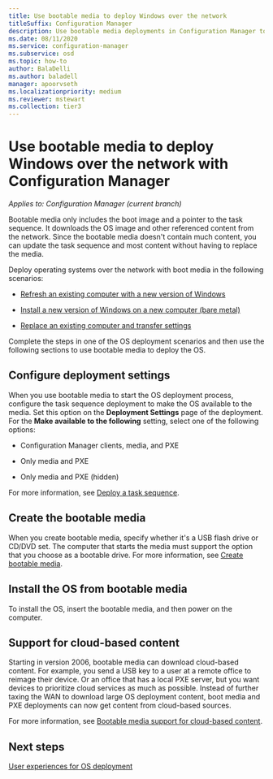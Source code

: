 ```yaml
---
title: Use bootable media to deploy Windows over the network
titleSuffix: Configuration Manager
description: Use bootable media deployments in Configuration Manager to deploy the OS when the destination computer starts.
ms.date: 08/11/2020
ms.service: configuration-manager
ms.subservice: osd
ms.topic: how-to
author: BalaDelli
ms.author: baladell
manager: apoorvseth
ms.localizationpriority: medium
ms.reviewer: mstewart
ms.collection: tier3
---
```


# Use bootable media to deploy Windows over the network with Configuration Manager

*Applies to: Configuration Manager (current branch)*

Bootable media only includes the boot image and a pointer to the task sequence. It downloads the OS image and other referenced content from the network. Since the bootable media doesn't contain much content, you can update the task sequence and most content without having to replace the media.

Deploy operating systems over the network with boot media in the following scenarios:

- [Refresh an existing computer with a new version of Windows](refresh-an-existing-computer-with-a-new-version-of-windows.md)

- [Install a new version of Windows on a new computer (bare metal)](install-new-windows-version-new-computer-bare-metal.md)

- [Replace an existing computer and transfer settings](replace-an-existing-computer-and-transfer-settings.md)

Complete the steps in one of the OS deployment scenarios and then use the following sections to use bootable media to deploy the OS.

## Configure deployment settings

When you use bootable media to start the OS deployment process, configure the task sequence deployment to make the OS available to the media. Set this option on the **Deployment Settings** page of the deployment. For the **Make available to the following** setting, select one of the following options:

- Configuration Manager clients, media, and PXE

- Only media and PXE

- Only media and PXE (hidden)

For more information, see [Deploy a task sequence](deploy-a-task-sequence.md).

## Create the bootable media

When you create bootable media, specify whether it's a USB flash drive or CD/DVD set. The computer that starts the media must support the option that you choose as a bootable drive. For more information, see [Create bootable media](create-bootable-media.md).

## <a name="BKMK_Deploy"></a> Install the OS from bootable media

To install the OS, insert the bootable media, and then power on the computer.

## Support for cloud-based content

<!--6209223-->

Starting in version 2006, bootable media can download cloud-based content. For example, you send a USB key to a user at a remote office to reimage their device. Or an office that has a local PXE server, but you want devices to prioritize cloud services as much as possible. Instead of further taxing the WAN to download large OS deployment content, boot media and PXE deployments can now get content from cloud-based sources.

For more information, see [Bootable media support for cloud-based content](deploy-task-sequence-over-internet.md#bootable-media-support-for-cloud-based-content).

## Next steps

[User experiences for OS deployment](../understand/user-experience.md#task-sequence-wizard)
